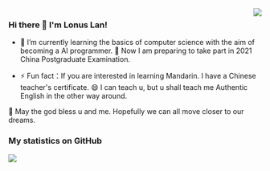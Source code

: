 <img align="right" src="https://github-readme-stats.vercel.app/api?username=lonuslan&show_icons=true&icon_color=805AD5&text_color=718096&bg_color=ffffff&hide_title=true" />

### Hi there 👋 I'm Lonus Lan!

<!--
**lonuslan/lonuslan** is a ✨ _special_ ✨ repository because its `README.md` (this file) appears on your GitHub profile.

Here are some ideas to get you started:

- 🔭 I’m currently working on ...
- 🌱 I’m currently learning ...
- 👯 I’m looking to collaborate on ...
- 🤔 I’m looking for help with ...
- 💬 Ask me about ...
- 📫 How to reach me: ...
- 😄 Pronouns: ...
- ⚡ Fun fact: ...
-->

- 🌱 I’m currently learning the basics of computer science with the aim of becoming a AI programmer. 🤔 Now I am preparing to take part in 2021 China Postgraduate Examination.

- ⚡ Fun fact：If you are interested in learning Mandarin. I have a Chinese teacher's certificate. 😄 I can teach u, but u shall teach me Authentic English in the other way around.

:art: May the god bless u and me. Hopefully we can all move closer to our dreams.

### My statistics on GitHub

<a title="Hits" target="_blank" href="https://github.com/lonuslan/lonuslan"><img src="https://hits.b3log.org/lonuslan/hits.svg"></a>
